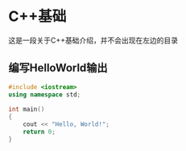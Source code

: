 # C++基础
这是一段关于C++基础介绍，并不会出现在左边的目录

## 编写HelloWorld输出
```c++
#include <iostream>
using namespace std;
 
int main() 
{
    cout << "Hello, World!";
    return 0;
}

 
